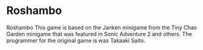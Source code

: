 Roshambo
========

Roshambo
This game is based on the Janken minigame from the Tiny Chao Garden minigame that was featured in Sonic Adventure 2 and others.  The programmer for the original game  is was Takaaki Saito.
